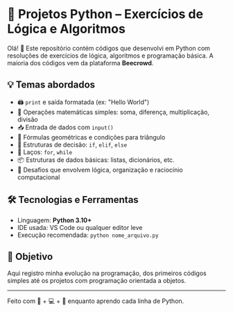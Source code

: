 
# 🐍 Projetos Python – Exercícios de Lógica e Algoritmos

Olá! 👋 Este repositório contém códigos que desenvolvi em Python com resoluções de exercícios de lógica, algoritmos e programação básica. A maioria dos códigos vem da plataforma **Beecrowd**.

## 💡 Temas abordados

- 🖨️ `print` e saída formatada (ex: "Hello World")
- 🔢 Operações matemáticas simples: soma, diferença, multiplicação, divisão
- 📥 Entrada de dados com `input()`
- 📐 Fórmulas geométricas e condições para triângulo
- 🧮 Estruturas de decisão: `if`, `elif`, `else`
- 🔁 Laços: `for`, `while`
- 📦 Estruturas de dados básicas: listas, dicionários, etc.
- 📌 Desafios que envolvem lógica, organização e raciocínio computacional


## 🛠️ Tecnologias e Ferramentas

- Linguagem: **Python 3.10+**
- IDE usada: VS Code ou qualquer editor leve
- Execução recomendada: `python nome_arquivo.py`

## 🎯 Objetivo

Aqui registro minha evolução na programação, dos primeiros códigos simples até os projetos com programação orientada a objetos.

---

Feito com 🧠 + 💻 + 💙 enquanto aprendo cada linha de Python.

